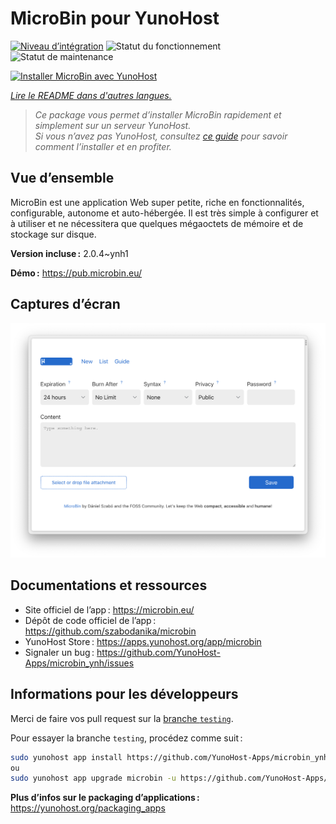 <!--
Nota bene : ce README est automatiquement généré par <https://github.com/YunoHost/apps/tree/master/tools/readme_generator>
Il NE doit PAS être modifié à la main.
-->

# MicroBin pour YunoHost

[![Niveau d’intégration](https://dash.yunohost.org/integration/microbin.svg)](https://dash.yunohost.org/appci/app/microbin) ![Statut du fonctionnement](https://ci-apps.yunohost.org/ci/badges/microbin.status.svg) ![Statut de maintenance](https://ci-apps.yunohost.org/ci/badges/microbin.maintain.svg)

[![Installer MicroBin avec YunoHost](https://install-app.yunohost.org/install-with-yunohost.svg)](https://install-app.yunohost.org/?app=microbin)

*[Lire le README dans d'autres langues.](./ALL_README.md)*

> *Ce package vous permet d’installer MicroBin rapidement et simplement sur un serveur YunoHost.*  
> *Si vous n’avez pas YunoHost, consultez [ce guide](https://yunohost.org/install) pour savoir comment l’installer et en profiter.*

## Vue d’ensemble

MicroBin est une application Web super petite, riche en fonctionnalités, configurable, autonome et auto-hébergée. Il est très simple à configurer et à utiliser et ne nécessitera que quelques mégaoctets de mémoire et de stockage sur disque.

**Version incluse :** 2.0.4~ynh1

**Démo :** <https://pub.microbin.eu/>

## Captures d’écran

![Capture d’écran de MicroBin](./doc/screenshots/screenshot7.png)

## Documentations et ressources

- Site officiel de l’app : <https://microbin.eu/>
- Dépôt de code officiel de l’app : <https://github.com/szabodanika/microbin>
- YunoHost Store : <https://apps.yunohost.org/app/microbin>
- Signaler un bug : <https://github.com/YunoHost-Apps/microbin_ynh/issues>

## Informations pour les développeurs

Merci de faire vos pull request sur la [branche `testing`](https://github.com/YunoHost-Apps/microbin_ynh/tree/testing).

Pour essayer la branche `testing`, procédez comme suit :

```bash
sudo yunohost app install https://github.com/YunoHost-Apps/microbin_ynh/tree/testing --debug
ou
sudo yunohost app upgrade microbin -u https://github.com/YunoHost-Apps/microbin_ynh/tree/testing --debug
```

**Plus d’infos sur le packaging d’applications :** <https://yunohost.org/packaging_apps>
